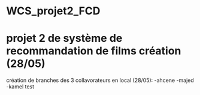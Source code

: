# WCS_projet2_FCD
# projet 2 de système de recommandation de films création (28/05)

création de branches des 3 collavorateurs en local (28/05):
 -ahcene
 -majed
 -kamel
 test 